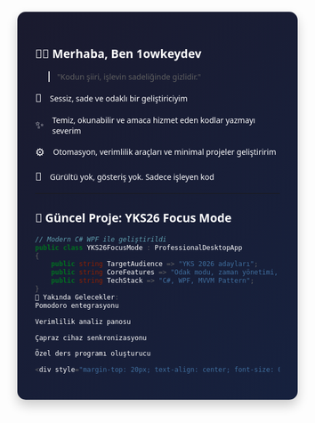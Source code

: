 <div style="background: linear-gradient(135deg, #1a1a2e 0%, #16213e 100%); padding: 2rem; border-radius: 15px; color: #fff; font-family: 'Segoe UI', sans-serif; box-shadow: 0 10px 20px rgba(0,0,0,0.2);">

## 👨‍💻 Merhaba, Ben 1owkeydev

> "Kodun şiiri, işlevin sadeliğinde gizlidir."

<p style="display: flex; align-items: center; gap: 15px;">
  <span style="font-size: 1.2rem; line-height: 1.6;">🎯</span>
  <span>Sessiz, sade ve odaklı bir geliştiriciyim</span>
</p>

<p style="display: flex; align-items: center; gap: 15px;">
  <span style="font-size: 1.2rem; line-height: 1.6;">✨</span>
  <span>Temiz, okunabilir ve amaca hizmet eden kodlar yazmayı severim</span>
</p>

<p style="display: flex; align-items: center; gap: 15px;">
  <span style="font-size: 1.2rem; line-height: 1.6;">⚙️</span>
  <span>Otomasyon, verimlilik araçları ve minimal projeler geliştiririm</span>
</p>

<p style="display: flex; align-items: center; gap: 15px;">
  <span style="font-size: 1.2rem; line-height: 1.6;">🚀</span>
  <span>Gürültü yok, gösteriş yok. Sadece işleyen kod</span>
</p>

---

## 📌 Güncel Proje: YKS26 Focus Mode

```csharp
// Modern C# WPF ile geliştirildi
public class YKS26FocusMode : ProfessionalDesktopApp 
{
    public string TargetAudience => "YKS 2026 adayları";
    public string CoreFeatures => "Odak modu, zaman yönetimi, kişiselleştirilmiş planlama";
    public string TechStack => "C#, WPF, MVVM Pattern";
}
🌈 Yakında Gelecekler:
Pomodoro entegrasyonu

Verimlilik analiz panosu

Çapraz cihaz senkronizasyonu

Özel ders programı oluşturucu

<div style="margin-top: 20px; text-align: center; font-size: 0.9rem; color: #a0a0a0;"> "Basitlik, nihayi sofistikasyondur." - Leonardo da Vinci </div> </div> ```
